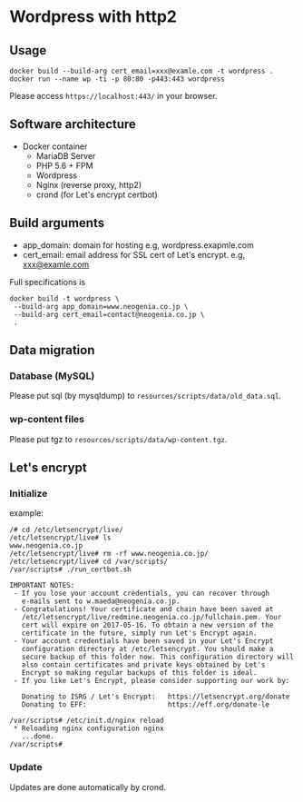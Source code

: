 # Wordpress with http2

## Usage

```
docker build --build-arg cert_email=xxx@examle.com -t wordpress .
docker run --name wp -ti -p 80:80 -p443:443 wordpress
```

Please access `https://localhost:443/` in your browser.

## Software architecture

- Docker container
  - MariaDB Server
  - PHP 5.6 + FPM
  - Wordpress
  - Nginx (reverse proxy, http2)
  - crond (for Let's encrypt certbot)

## Build arguments

- app_domain: domain for hosting
  e.g, wordpress.exapmle.com
- cert_email: email address for SSL cert of Let's encrypt.
  e.g, xxx@examle.com

Full specifications is
```
docker build -t wordpress \
 --build-arg app_domain=www.neogenia.co.jp \
 --build-arg cert_email=contact@neogenia.co.jp \
 .
```

## Data migration

### Database (MySQL)
Please put sql (by mysqldump) to `resources/scripts/data/old_data.sql`.

### wp-content files
Please put tgz to `resources/scripts/data/wp-content.tgz`.


## Let's encrypt

### Initialize

example:

```
/# cd /etc/letsencrypt/live/
/etc/letsencrypt/live# ls
www.neogenia.co.jp
/etc/letsencrypt/live# rm -rf www.neogenia.co.jp/
/etc/letsencrypt/live# cd /var/scripts/
/var/scripts# ./run_certbot.sh

IMPORTANT NOTES:
 - If you lose your account credentials, you can recover through
   e-mails sent to w.maeda@neogenia.co.jp.
 - Congratulations! Your certificate and chain have been saved at
   /etc/letsencrypt/live/redmine.neogenia.co.jp/fullchain.pem. Your
   cert will expire on 2017-05-16. To obtain a new version of the
   certificate in the future, simply run Let's Encrypt again.
 - Your account credentials have been saved in your Let's Encrypt
   configuration directory at /etc/letsencrypt. You should make a
   secure backup of this folder now. This configuration directory will
   also contain certificates and private keys obtained by Let's
   Encrypt so making regular backups of this folder is ideal.
 - If you like Let's Encrypt, please consider supporting our work by:

   Donating to ISRG / Let's Encrypt:   https://letsencrypt.org/donate
   Donating to EFF:                    https://eff.org/donate-le

/var/scripts# /etc/init.d/nginx reload
 * Reloading nginx configuration nginx
   ...done.
/var/scripts#
```

### Update

Updates are done automatically by crond.


